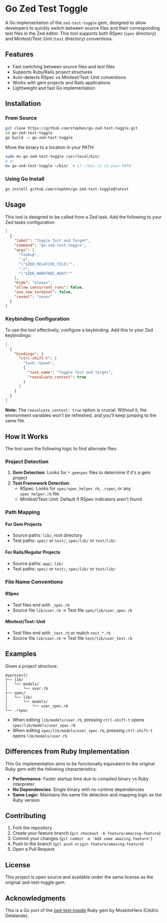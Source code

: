 # Go Zed Test Toggle

A Go implementation of the `zed-test-toggle` gem, designed to allow developers to quickly switch between source files and their corresponding test files in the Zed editor. This tool supports both RSpec (`spec` directory) and Minitest/Test::Unit (`test` directory) conventions.

## Features

- Fast switching between source files and test files
- Supports Ruby/Rails project structures
- Auto-detects RSpec vs Minitest/Test::Unit conventions
- Works with gem projects and Rails applications
- Lightweight and fast Go implementation

## Installation

### From Source

```bash
git clone https://github.com/stephen/go-zed-test-toggle.git
cd go-zed-test-toggle
go build -o go-zed-test-toggle
```

Move the binary to a location in your PATH:

```bash
sudo mv go-zed-test-toggle /usr/local/bin/
# or
mv go-zed-test-toggle ~/bin/  # if ~/bin is in your PATH
```

### Using Go Install

```bash
go install github.com/stephen/go-zed-test-toggle@latest
```

## Usage

This tool is designed to be called from a Zed task. Add the following to your Zed tasks configuration:

```json
[
  {
    "label": "Toggle Test and Target",
    "command": "go-zed-test-toggle",
    "args": [
      "lookup",
      "-p",
      "\"$ZED_RELATIVE_FILE\"",
      "-r",
      "\"$ZED_WORKTREE_ROOT\""
    ],
    "hide": "always",
    "allow_concurrent_runs": false,
    "use_new_terminal": false,
    "reveal": "never"
  }
]
```

### Keybinding Configuration

To use the tool effectively, configure a keybinding. Add this to your Zed keybindings:

```json
[
  {
    "bindings": {
      "ctrl-shift-t": [
        "task::Spawn",
        {
          "task_name": "Toggle Test and Target",
          "reevaluate_context": true
        }
      ]
    }
  }
]
```

**Note:** The `reevaluate_context: true` option is crucial. Without it, the environment variables won't be refreshed, and you'll keep jumping to the same file.

## How It Works

The tool uses the following logic to find alternate files:

### Project Detection

1. **Gem Detection**: Looks for `*.gemspec` files to determine if it's a gem project
2. **Test Framework Detection**: 
   - RSpec: Looks for `spec/spec_helper.rb`, `.rspec`, or any `spec_helper.rb` file
   - Minitest/Test::Unit: Default if RSpec indicators aren't found

### Path Mapping

#### For Gem Projects
- Source paths: `lib/`, root directory
- Test paths: `spec/` or `test/`, `spec/lib/` or `test/lib/`

#### For Rails/Regular Projects
- Source paths: `app/`, `lib/`
- Test paths: `spec/` or `test/`, `spec/lib/` or `test/lib/`

### File Name Conventions

#### RSpec
- Test files end with `_spec.rb`
- Source file `lib/user.rb` → Test file `spec/lib/user_spec.rb`

#### Minitest/Test::Unit
- Test files end with `_test.rb` or match `test_*.rb`
- Source file `lib/user.rb` → Test file `test/lib/user_test.rb`

## Examples

Given a project structure:
```
myproject/
├── lib/
│   └── models/
│       └── user.rb
├── spec/
│   └── lib/
│       └── models/
│           └── user_spec.rb
└── .rspec
```

- When editing `lib/models/user.rb`, pressing `ctrl-shift-t` opens `spec/lib/models/user_spec.rb`
- When editing `spec/lib/models/user_spec.rb`, pressing `ctrl-shift-t` opens `lib/models/user.rb`

## Differences from Ruby Implementation

This Go implementation aims to be functionally equivalent to the original Ruby gem with the following characteristics:

- **Performance**: Faster startup time due to compiled binary vs Ruby interpreter
- **No Dependencies**: Single binary with no runtime dependencies
- **Same Logic**: Maintains the same file detection and mapping logic as the Ruby version

## Contributing

1. Fork the repository
2. Create your feature branch (`git checkout -b feature/amazing-feature`)
3. Commit your changes (`git commit -m 'Add some amazing feature'`)
4. Push to the branch (`git push origin feature/amazing-feature`)
5. Open a Pull Request

## License

This project is open source and available under the same license as the original zed-test-toggle gem.

## Acknowledgments

This is a Go port of the [zed-test-toggle](https://github.com/MoskitoHero/zed-test-toggle) Ruby gem by MoskitoHero (Cédric Delalande).